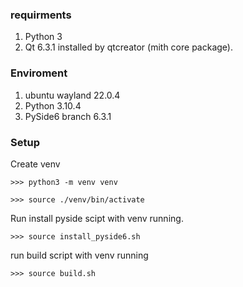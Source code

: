### requirments 
1. Python 3
2. Qt 6.3.1 installed by qtcreator (mith core package).

### Enviroment
1. ubuntu wayland 22.0.4
2. Python 3.10.4
3. PySide6 branch 6.3.1

### Setup
Create venv  

`>>> python3 -m venv venv`  

`>>> source ./venv/bin/activate`  

Run install pyside scipt with venv running.  

`>>> source install_pyside6.sh`  

run build script with venv running  

`>>> source build.sh`
